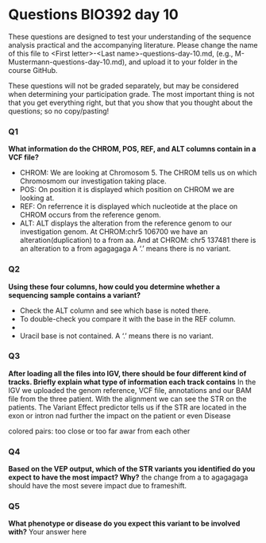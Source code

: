 # Questions BIO392 day 10
These questions are designed to test your understanding of the sequence analysis practical and the accompanying literature. Please change the name of this file to \<First letter\>-\<Last name\>-questions-day-10.md, (e.g., M-Mustermann-questions-day-10.md), and upload it to your folder in the course GitHub.

These questions will not be graded separately, but may be considered when determining your participation grade. The most important thing is not that you get everything right, but that you show that you thought about the questions; so no copy/pasting!

### Q1
**What information do the CHROM, POS, REF, and ALT columns contain in a VCF file?**
* CHROM: We are looking at Chromosom 5. The CHROM tells us on which Chromosmom our investigation taking place. 
* POS: On position it is displayed which position on CHROM we are looking at. 
* REF: On referrence it is displayed which nucleotide at the place on CHROM occurs from the reference genom.  
* ALT: ALT displays the alteration from the reference genom to our investigation genom.
 At CHROM:chr5	106700	we have an alteration(duplication) to a	from aa.
 And at  CHROM: chr5	137481 there is an alteration to a from agagagaga
 A ‘.’ means there is no variant. 
  

### Q2
**Using these four columns, how could you determine whether a sequencing sample contains a variant?**
* Check the ALT column and see which base is noted there.  
* To double-check you compare it with the base in the 	REF column.
* 
* Uracil base is not contained. A ‘.’ means there is no variant.

### Q3
**After loading all the files into IGV, there should be four different kind of tracks. Briefly explain what type of information each track contains**
In the IGV we uploaded the genom reference, VCF file, annotations and our BAM file from the three patient. 
With the alignment we can see the STR on the patients. The Variant Effect predictor tells us if the STR are located in the exon or intron nad further
the impact on the patient or even Disease

colored pairs: too close or too far awar from each other




### Q4
**Based on the VEP output, which of the STR variants you identified do you expect to have the most impact? Why?**
the change from a to agagagaga should have the most severe impact due to frameshift. 

### Q5
**What phenotype or disease do you expect this variant to be involved with?**
Your answer here
